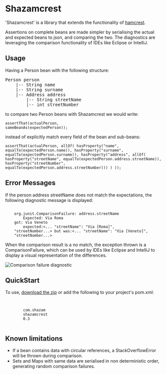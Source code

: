 Shazamcrest
===========

'Shazamcrest' is a library that extends the functionality of [hamcrest](http://hamcrest.org/).

Assertions on complete beans are made simpler by serialising the actual and expected beans to json, and comparing
  the two. The diagnostics are leveraging the comparison functionality of IDEs like Eclipse or IntelliJ.


Usage
-----

Having a Person bean with the following structure:

<pre>Person person
    |-- String name
    |-- String surname
    |-- Address address
        |-- String streetName
        |-- int streetNumber</pre>

to compare two Person beans with Shazamcrest we would write:

<code>assertThat(actualPerson, sameBeanAs(expectedPerson));</code>

instead of explicitly match every field of the bean and sub-beans:

<code>assertThat(actualPerson, allOf(
        hasProperty("name", equalTo(expectedPerson.name)),
        hasProperty("surname", equalTo(expectedPerson.surname)),
        hasProperty("address", allOf(
            hasProperty("streetName", equalTo(expectedPerson.address.streetName)),
            hasProperty("streetNumber", equalTo(expectedPerson.address.streetNumber)))
        )
    ));</code>


Error Messages
-----

If the person address streetName does not match the expectations, the following diagnostic message is displayed:

<pre><code>
    org.junit.ComparisonFailure: address.streetName
        Expected: Via Roma
    got: Via Veneto
        expected:<... "streetName": "Via [Roma]",
    "streetNumber...> but was:<... "streetName": "Via [Veneto]",
    "streetNumber...>
</code></pre>

When the comparison result is a no match, the exception thrown is a ComparisonFailure, which can be used by IDEs like Eclipse and 
 IntelliJ to display a visual representation of the differences.

![Comparison failure diagnostic](http://tech.shazam.com/wp-content/uploads/2013/08/Screenshot.png)


QuickStart
-----

To use, [download the zip](https://github.com/shazam/shazamcrest/archive/master.zip) or add the following to your project's pom.xml:
 
<pre><code>
    <dependency>
        <groupId>com.shazam</groupId>
        <artifactId>shazamcrest</artifactId>
        <version>0.3</version>
    </dependency>
</code></pre>

Known limitations
-----------------

* If a bean contains data with circular references, a StackOverflowError will be thrown during comparison.
* Sets and Maps with same data are serialised in non deterministic order, generating random comparison failures.

